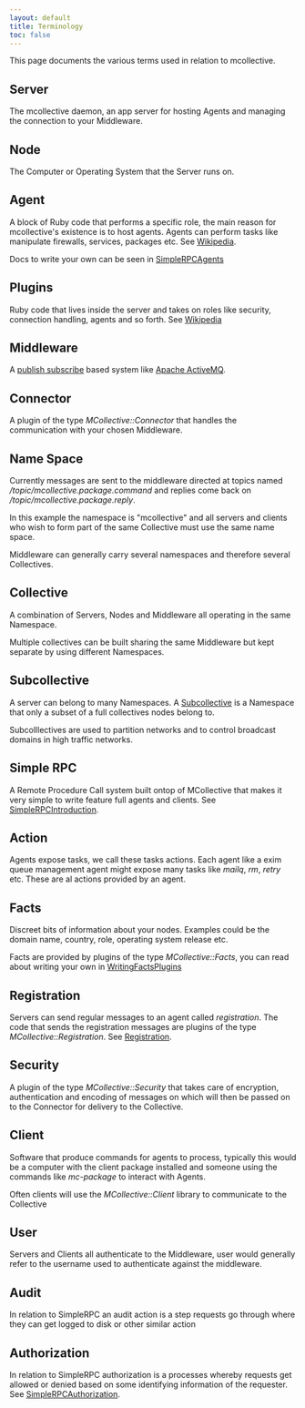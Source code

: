 ```yaml
---
layout: default
title: Terminology
toc: false
---
```

[Software_agent]: http://en.wikipedia.org/wiki/Software_agent
[Plugin]: http://en.wikipedia.org/wiki/Plugin
[Publish_subscribe]: http://en.wikipedia.org/wiki/Publish_subscribe
[Apache ActiveMQ]: http://activemq.apache.org/
[SimpleRPCAgents]: /mcollective/simplerpc/agents.html
[SimpleRPCIntroduction]: /mcollective/simplerpc/
[WritingFactsPlugins]: /mcollective/reference/plugins/facts.html
[Subcollective]: /mcollective/reference/basic/subcollectives.html
[Registration]: /mcollective/reference/plugins/registration.html
[SimpleRPCAuthorization]: /mcollective/simplerpc/authorization.html

This page documents the various terms used in relation to mcollective.

## Server
The mcollective daemon, an app server for hosting Agents and managing
the connection to your Middleware.

## Node
The Computer or Operating System that the Server runs on.

## Agent
A block of Ruby code that performs a specific role, the main reason for
mcollective's existence is to host agents.  Agents can perform tasks like
manipulate firewalls, services, packages etc. See [Wikipedia][Software_agent].

Docs to write your own can be seen in [SimpleRPCAgents]

## Plugins
Ruby code that lives inside the server and takes on roles like security, connection
handling, agents and so forth.  See [Wikipedia][Plugin]

## Middleware
A [publish subscribe][Publish_subscribe] based system like [Apache ActiveMQ].

## Connector
A plugin of the type *MCollective::Connector* that handles the communication with your chosen Middleware.

## Name Space
Currently messages are sent to the middleware directed at topics named */topic/mcollective.package.command*
and replies come back on */topic/mcollective.package.reply*.

In this example the namespace is "mcollective" and all servers and clients who wish to form part of the same
Collective must use the same name space.

Middleware can generally carry several namespaces and therefore several Collectives.

## Collective
A combination of Servers, Nodes and Middleware all operating in the same Namespace.

Multiple collectives can be built sharing the same Middleware but kept separate by using different Namespaces.

## Subcollective
A server can belong to many Namespaces.  A [Subcollective] is a Namespace that only a subset of a full collectives nodes belong to.

Subcolllectives are used to partition networks and to control broadcast domains in high traffic networks.

## Simple RPC
A Remote Procedure Call system built ontop of MCollective that makes it very simple to write feature
full agents and clients.  See [SimpleRPCIntroduction].

## Action
Agents expose tasks, we call these tasks actions.  Each agent like a exim queue management agent might
expose many tasks like *mailq*, *rm*, *retry* etc.  These are al actions provided by an agent.

## Facts
Discreet bits of information about your nodes. Examples could be the domain name, country,
role, operating system release etc.

Facts are provided by plugins of the type *MCollective::Facts*, you can read about writing
your own in [WritingFactsPlugins]

## Registration
Servers can send regular messages to an agent called *registration*.  The code that sends the
registration messages are plugins of the type *MCollective::Registration*.  See [Registration].

## Security
A plugin of the type *MCollective::Security* that takes care of encryption, authentication
and encoding of messages on which will then be passed on to the Connector for delivery to the Collective.

## Client
Software that produce commands for agents to process, typically this would be a computer with
the client package installed and someone using the commands like *mc-package* to interact with Agents.

Often clients will use the *MCollective::Client* library to communicate to the Collective

## User
Servers and Clients all authenticate to the Middleware, user would generally refer to the username
used to authenticate against the middleware.

## Audit
In relation to SimpleRPC an audit action is a step requests go through where they can get
logged to disk or other similar action

## Authorization
In relation to SimpleRPC authorization is a processes whereby requests get allowed or denied
based on some identifying information of the requester.  See [SimpleRPCAuthorization].
